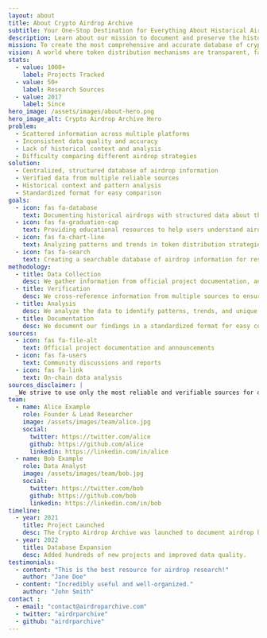 ```yaml
---
layout: about
title: About Crypto Airdrop Archive
subtitle: Your One-Stop Destination for Everything About Historical Airdrops
description: Learn about our mission to document and preserve the history of cryptocurrency airdrops, making it easier for users to track and participate in token distributions.
mission: To create the most comprehensive and accurate database of cryptocurrency airdrop criteria, making this information accessible to everyone in the blockchain community.
vision: A world where token distribution mechanisms are transparent, fair, and well-understood by all participants in the ecosystem.
stats:
  - value: 1000+
    label: Projects Tracked
  - value: 50+
    label: Research Sources
  - value: 2017
    label: Since
hero_image: /assets/images/about-hero.png
hero_image_alt: Crypto Airdrop Archive Hero
problem:
  - Scattered information across multiple platforms
  - Inconsistent data quality and accuracy
  - Lack of historical context and analysis
  - Difficulty comparing different airdrop strategies
solution:
  - Centralized, structured database of airdrop information
  - Verified data from multiple reliable sources
  - Historical context and pattern analysis
  - Standardized format for easy comparison
goals:
  - icon: fas fa-database
    text: Documenting historical airdrops with structured data about their distribution criteria
  - icon: fas fa-graduation-cap
    text: Providing educational resources to help users understand airdrop mechanics
  - icon: fas fa-chart-line
    text: Analyzing patterns and trends in token distribution strategies
  - icon: fas fa-search
    text: Creating a searchable database of airdrop information for research purposes
methodology:
  - title: Data Collection
    desc: We gather information from official project documentation, announcements, community discussions, and on-chain data.
  - title: Verification
    desc: We cross-reference information from multiple sources to ensure accuracy and completeness.
  - title: Analysis
    desc: We analyze the data to identify patterns, trends, and unique aspects of each airdrop.
  - title: Documentation
    desc: We document our findings in a standardized format for easy comparison and reference.
sources:
  - icon: fas fa-file-alt
    text: Official project documentation and announcements
  - icon: fas fa-users
    text: Community discussions and reports
  - icon: fas fa-link
    text: On-chain data analysis
sources_disclaimer: |
  _We strive to use only the most reliable and verifiable sources for our research._
team:
  - name: Alice Example
    role: Founder & Lead Researcher
    image: /assets/images/team/alice.jpg
    social:
      twitter: https://twitter.com/alice
      github: https://github.com/alice
      linkedin: https://linkedin.com/in/alice
  - name: Bob Example
    role: Data Analyst
    image: /assets/images/team/bob.jpg
    social:
      twitter: https://twitter.com/bob
      github: https://github.com/bob
      linkedin: https://linkedin.com/in/bob
timeline:
  - year: 2021
    title: Project Launched
    desc: The Crypto Airdrop Archive was launched to document airdrop history.
  - year: 2022
    title: Database Expansion
    desc: Added hundreds of new projects and improved data quality.
testimonials:
  - content: "This is the best resource for airdrop research!"
    author: "Jane Doe"
  - content: "Incredibly useful and well-organized."
    author: "John Smith"
contact :
  - email: "contact@airdroparchive.com" 
  - twitter: "airdrparchive"  
  - github: "airdrparchive"   
---
```

